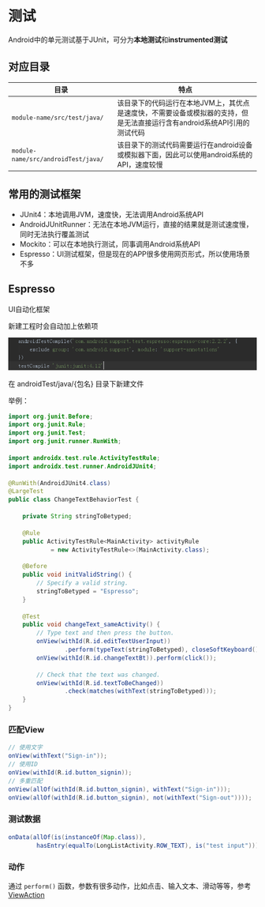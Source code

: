# 测试

Android中的单元测试基于JUnit，可分为**本地测试**和**instrumented测试**

## 对应目录

| 目录 | 特点 |
|------|-----|
| `module-name/src/test/java/` | 该目录下的代码运行在本地JVM上，其优点是速度快，不需要设备或模拟器的支持，但是无法直接运行含有android系统API引用的测试代码 |
| `module-name/src/androidTest/java/` | 该目录下的测试代码需要运行在android设备或模拟器下面，因此可以使用android系统的API，速度较慢 |

## 常用的测试框架

- JUnit4：本地调用JVM，速度快，无法调用Android系统API
- AndroidJUnitRunner：无法在本地JVM运行，直接的结果就是测试速度慢，同时无法执行覆盖测试
- Mockito：可以在本地执行测试，同事调用Android系统API
- Espresso：UI测试框架，但是现在的APP很多使用网页形式，所以使用场景不多

## Espresso

UI自动化框架

新建工程时会自动加上依赖项

![Espresso](../assets/espresso.png)

在 androidTest/java/{包名} 目录下新建文件

举例：

```java
import org.junit.Before;
import org.junit.Rule;
import org.junit.Test;
import org.junit.runner.RunWith;

import androidx.test.rule.ActivityTestRule;
import androidx.test.runner.AndroidJUnit4;

@RunWith(AndroidJUnit4.class)
@LargeTest
public class ChangeTextBehaviorTest {

    private String stringToBetyped;

    @Rule
    public ActivityTestRule<MainActivity> activityRule
            = new ActivityTestRule<>(MainActivity.class);

    @Before
    public void initValidString() {
        // Specify a valid string.
        stringToBetyped = "Espresso";
    }

    @Test
    public void changeText_sameActivity() {
        // Type text and then press the button.
        onView(withId(R.id.editTextUserInput))
                .perform(typeText(stringToBetyped), closeSoftKeyboard());
        onView(withId(R.id.changeTextBt)).perform(click());

        // Check that the text was changed.
        onView(withId(R.id.textToBeChanged))
                .check(matches(withText(stringToBetyped)));
    }
}
```

### 匹配View

```java
// 使用文字
onView(withText("Sign-in"));
// 使用ID
onView(withId(R.id.button_signin));
// 多重匹配
onView(allOf(withId(R.id.button_signin), withText("Sign-in")));
onView(allOf(withId(R.id.button_signin), not(withText("Sign-out"))));
```

### 测试数据

```java
onData(allOf(is(instanceOf(Map.class)),
        hasEntry(equalTo(LongListActivity.ROW_TEXT), is("test input"))));
```

### 动作

通过 `perform()` 函数，参数有很多动作，比如点击、输入文本、滑动等等，参考 [ViewAction](https://developer.android.google.cn/reference/androidx/test/espresso/action/ViewActions.html?hl=zh-cn)

